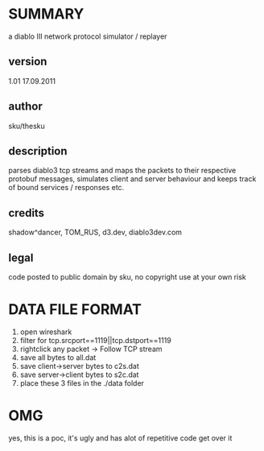 SUMMARY
=======

a diablo III network protocol simulator / replayer

version
-------

1.01 17.09.2011

author
------

sku/thesku

description
-----------

parses diablo3 tcp streams and maps the packets to their respective
protobuf messages, simulates client and server behaviour and keeps track
of bound services / responses etc.

credits
-------

shadow^dancer, TOM_RUS, d3.dev, diablo3dev.com

legal
-----

code posted to public domain by sku, no copyright
use at your own risk

DATA FILE FORMAT
================

1) open wireshark
2) filter for tcp.srcport==1119||tcp.dstport==1119
3) rightclick any packet -> Follow TCP stream
4) save all bytes to all.dat
5) save client->server bytes to c2s.dat
6) save server->client bytes to s2c.dat
7) place these 3 files in the ./data folder

OMG
===

yes, this is a poc, it's ugly and has alot of repetitive code
get over it